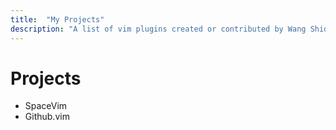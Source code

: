 ```yaml
---
title:  "My Projects"
description: "A list of vim plugins created or contributed by Wang Shiong"
---
```


# Projects

- SpaceVim
- Github.vim


